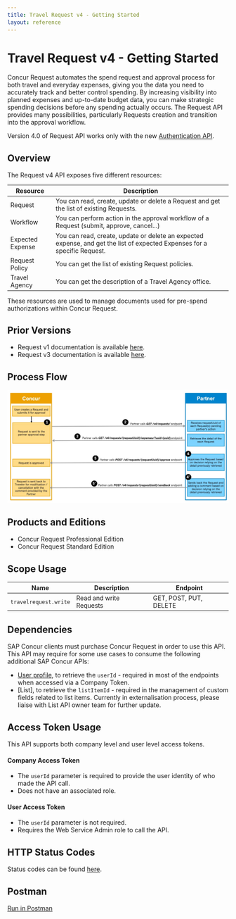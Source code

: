 ```yaml
---
title: Travel Request v4 - Getting Started
layout: reference
---
```

# Travel Request v4 - Getting Started

Concur Request automates the spend request and approval process for both travel and everyday expenses, giving you the data you need to accurately track and better control spending. By increasing visibility into planned expenses and up-to-date budget data, you can make strategic spending decisions before any spending actually occurs. The Request API provides many possibilities, particularly Requests creation and transition into the approval workflow.

Version 4.0 of Request API works only with the new [Authentication API](/api-reference/authentication/apidoc.html).

## Overview <a name="overview"></a>

The Request v4 API exposes five different resources:

Resource|Description
---|---
Request|You can read, create, update or delete a Request and get the list of existing Requests.
Workflow|You can perform action in the approval workflow of a Request (submit, approve, cancel...)
Expected Expense|You can read, create, update or delete an expected expense, and get the list of expected Expenses for a specific Request.
Request Policy|You can get the list of existing Request policies.
Travel Agency|You can get the description of a Travel Agency office.

These resources are used to manage documents used for pre-spend authorizations within Concur Request.

## Prior Versions <a name="prior-versions"></a>

* Request v1 documentation is available [here](./v1.request.html).
* Request v3 documentation is available [here](./v3.request.html).

## Process Flow <a name="process-flow"></a>

![Process Flow for Request V4](./v4.request-process-flow.png)

## Products and Editions <a name="products-editions"></a>

* Concur Request Professional Edition
* Concur Request Standard Edition

## Scope Usage <a name="scope-usage"></a>

Name|Description|Endpoint
---|---|---
`travelrequest.write`|Read and write Requests|GET, POST, PUT, DELETE

## Dependencies <a name="dependencies"></a>

SAP Concur clients must purchase Concur Request in order to use this API. This API may require for some use cases to consume the following additional SAP Concur APIs:

* [User profile](/api-reference/profile/v1.user.html), to retrieve the `userId` - required in most of the endpoints when accessed via a Company Token.
* [List], to retrieve the `listItemId` - required in the management of custom fields related to list items. Currently in externalisation process, please liaise with List API owner team for further update.

## Access Token Usage <a name="access-token-usage"></a>

This API supports both company level and user level access tokens.

#### Company Access Token

* The `userId` parameter is required to provide the user identity of who made the API call.
* Does not have an associated role.

#### User Access Token

* The `userId` parameter is not required.
* Requires the Web Service Admin role to call the API.

## HTTP Status Codes

Status codes can be found [here](./v4.response-codes.html).

## Postman

[Run in Postman](https://app.getpostman.com/run-collection/8273d843078f0bcf0823)
